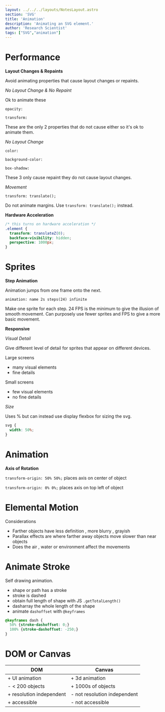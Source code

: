 ```yaml
---
layout: ../../../layouts/NotesLayout.astro
section: 'SVG'
title: 'Animation'
description: 'Animating an SVG element.'
author: 'Research Scientist'
tags: ["SVG","animation"]
---
```


# Performance

**Layout Changes & Repaints**

Avoid animating properties that cause layout changes or repaints.

*No Layout Change & No Repaint*

Ok to animate these

`opacity:`

`transform:`

These are the only 2 properties that do not cause either so it's ok to animate them.

*No Layout Change*

`color:`

`background-color:`

`box-shadow:`

These 3 only cause repaint they do not cause layout changes.

*Movement*

`transform: translate();`

Do not animate margins. Use `transform: translate();` instead.

**Hardware Acceleration**

```css
/* this turns on hardware acceleration */
.element {
  transform: translateZ(0);
  backface-visibility: hidden;
  perspective: 1000px;
}
```

# Sprites

**Step Animation**

Animation jumps from one frame onto the next.

`animation: name 2s steps(24) infinite`

Make one sprite for each step.
24 FPS is the minimum to give the illusion of smooth movement.
Can purposely use fewer sprites and FPS to give a more basic movement.

**Responsive**

*Visual Detail*

Give different level of detail for sprites that appear on different devices.

Large screens

- many visual elements
- fine details

Small screens

- few visual elements
- no fine details

*Size*

Uses % but can instead use display flexbox for sizing the svg.
```css
svg {
  width: 50%;
}
```

# Animation

**Axis of Rotation**

`transform-origin: 50% 50%;` places axis on center of object

`transform-origin: 0% 0%;` places axis on top left of object

# Elemental Motion

Considerations

- Farther objects have less definition , more blurry , grayish
- Parallax effects are where farther away objects move slower than near objects
- Does the air , water or environment affect the movements

# Animate Stroke

Self drawing animation.

- shape or path has a stroke
- stroke is dashed
- obtain full length of shape with JS `.getTotalLength()`
- dasharray the whole length of the shape
- animate `dashoffset` with `@keyframes`

```css
@keyframes dash {
  50% {stroke-dashoffset: 0;}
  100% {stroke-dashoffset: -250;}
}
```

# DOM or Canvas

|DOM|Canvas|
|--|--|
|+ UI animation|+ 3d animation|
|- < 200 objects|+ 1000s of objects|
|+ resolution independent|- not resolution independent|
|+ accessible|- not accessible|
